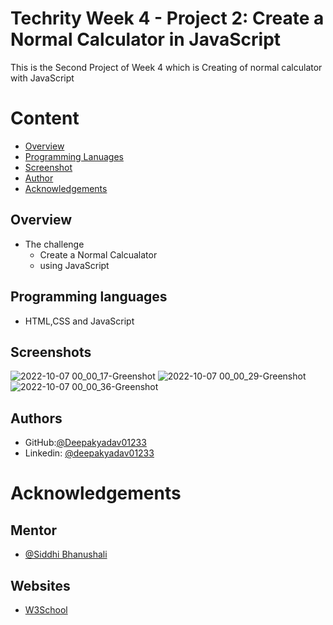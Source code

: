 
# Techrity Week 4 - Project 2: Create a Normal Calculator in JavaScript
This is the Second Project of Week 4 which is Creating of normal calculator with JavaScript

# Content
- [Overview](#Overview)
- [Programming Lanuages](#Programming-languages)
- [Screenshot](#Screenshots)
- [Author](#Authors)
- [Acknowledgements](#acknowledgements)

## Overview
- The challenge
    - Create a Normal Calcualator
    - using JavaScript
## Programming languages
- HTML,CSS and JavaScript
## Screenshots
![2022-10-07 00_00_17-Greenshot](https://user-images.githubusercontent.com/108972310/194392404-d624a9fe-379d-4d0b-a184-575f18425795.png)
![2022-10-07 00_00_29-Greenshot](https://user-images.githubusercontent.com/108972310/194392408-09a756fe-740a-4c1d-8bbc-4f93db5f1db8.png)
![2022-10-07 00_00_36-Greenshot](https://user-images.githubusercontent.com/108972310/194392411-3306c5fd-4b37-453a-b789-352d1e6e2284.png)


## Authors

- GitHub:[@Deepakyadav01233](https://github.com/Deepakydv01233)
- Linkedin: [@deepakyadav01233](https://www.linkedin.com/in/deepakyadav01233/)

# Acknowledgements
## Mentor
- [@Siddhi Bhanushali](https://github.com/siddhi-244)
## Websites
- [W3School](https://www.w3schools.com/)
